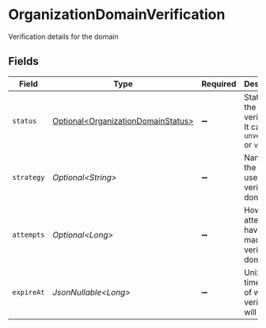 # OrganizationDomainVerification

Verification details for the domain


## Fields

| Field                                                                                      | Type                                                                                       | Required                                                                                   | Description                                                                                |
| ------------------------------------------------------------------------------------------ | ------------------------------------------------------------------------------------------ | ------------------------------------------------------------------------------------------ | ------------------------------------------------------------------------------------------ |
| `status`                                                                                   | [Optional\<OrganizationDomainStatus>](../../models/components/OrganizationDomainStatus.md) | :heavy_minus_sign:                                                                         | Status of the verification. It can be `unverified` or `verified`                           |
| `strategy`                                                                                 | *Optional\<String>*                                                                        | :heavy_minus_sign:                                                                         | Name of the strategy used to verify the domain                                             |
| `attempts`                                                                                 | *Optional\<Long>*                                                                          | :heavy_minus_sign:                                                                         | How many attempts have been made to verify the domain                                      |
| `expireAt`                                                                                 | *JsonNullable\<Long>*                                                                      | :heavy_minus_sign:                                                                         | Unix timestamp of when the verification will expire                                        |